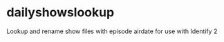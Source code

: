 dailyshowslookup
================

Lookup and rename show files with episode airdate for use with Identify 2
